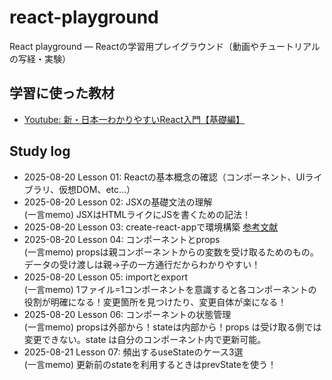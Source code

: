 # react-playground
React playground — Reactの学習用プレイグラウンド（動画やチュートリアルの写経・実験）

## 学習に使った教材
- [Youtube: 新・日本一わかりやすいReact入門【基礎編】](https://youtube.com/playlist?list=PLX8Rsrpnn3IWPoM7-1YPDksRRkamRY25k&si=d9Fn6r_8zMSr-jGJ)

## Study log
- 2025-08-20 Lesson 01: Reactの基本概念の確認（コンポーネント、UIライブラリ、仮想DOM、etc...）
- 2025-08-20 Lesson 02: JSXの基礎文法の理解  
    (一言memo) JSXはHTMLライクにJSを書くための記法！
- 2025-08-20 Lesson 03: create-react-appで環境構築
[参考文献](https://www.youtube.com/redirect?event=video_description&redir_token=QUFFLUhqa20zRHFhcjlTT2VyQWpvTVJBRnNHZnF4MkYyQXxBQ3Jtc0tuYzl1MTBZbnROVkhwcm0zRjBMMkliYlZIdVltWnJmVzZ5WTk1SnBxM2ZyZDN1VlFraGZBeG12YTh4NlQ3ODhXdEx0ejBEbF9yTUxCS3lIVENHN3ZScE5LOEtlZzUwZkxWZVJrS2YySllIVEVlanNPcw&q=https%3A%2F%2Fqiita.com%2Fkyosuke5_20%2Fitems%2Fc5f68fc9d89b84c0df09&v=Ym4If5W9SS0)
- 2025-08-20 Lesson 04: コンポーネントとprops  
    (一言memo) propsは親コンポーネントからの変数を受け取るためのもの。データの受け渡しは親→子の一方通行だからわかりやすい！  
- 2025-08-20 Lesson 05: importとexport  
    (一言memo) 1ファイル=1コンポーネントを意識すると各コンポーネントの役割が明確になる！変更箇所を見つけたり、変更自体が楽になる！
- 2025-08-20 Lesson 06: コンポーネントの状態管理  
    (一言memo) propsは外部から！stateは内部から！props は受け取る側では変更できない。state は自分のコンポーネント内で更新可能。
- 2025-08-21 Lesson 07: 頻出するuseStateのケース3選  
    (一言memo) 更新前のstateを利用するときはprevStateを使う！